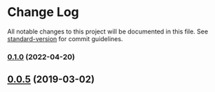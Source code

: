 # Change Log

All notable changes to this project will be documented in this file. See [standard-version](https://github.com/conventional-changelog/standard-version) for commit guidelines.

### [0.1.0](https://github.com/cdcabrera/t1/compare/v0.0.5...v0.1.0) (2022-04-20)

## [0.0.5](https://github.com/cdcabrera/t1/compare/v0.0.2...v0.0.5) (2019-03-02)

